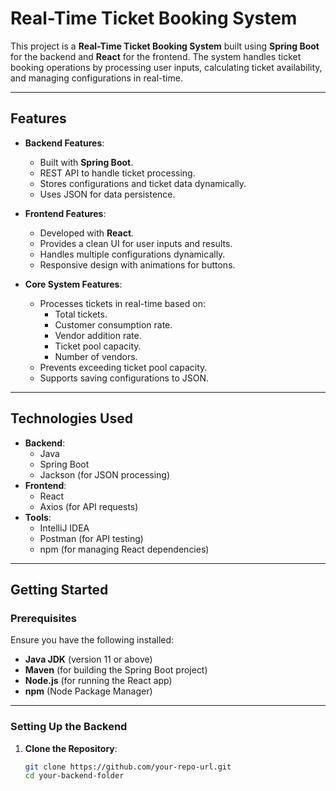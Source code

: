 # Real-Time Ticket Booking System

This project is a **Real-Time Ticket Booking System** built using **Spring Boot** for the backend and **React** for the frontend. The system handles ticket booking operations by processing user inputs, calculating ticket availability, and managing configurations in real-time.

---

## Features

- **Backend Features**:
  - Built with **Spring Boot**.
  - REST API to handle ticket processing.
  - Stores configurations and ticket data dynamically.
  - Uses JSON for data persistence.
  
- **Frontend Features**:
  - Developed with **React**.
  - Provides a clean UI for user inputs and results.
  - Handles multiple configurations dynamically.
  - Responsive design with animations for buttons.

- **Core System Features**:
  - Processes tickets in real-time based on:
    - Total tickets.
    - Customer consumption rate.
    - Vendor addition rate.
    - Ticket pool capacity.
    - Number of vendors.
  - Prevents exceeding ticket pool capacity.
  - Supports saving configurations to JSON.

---

## Technologies Used

- **Backend**:
  - Java
  - Spring Boot
  - Jackson (for JSON processing)
- **Frontend**:
  - React
  - Axios (for API requests)
- **Tools**:
  - IntelliJ IDEA
  - Postman (for API testing)
  - npm (for managing React dependencies)

---

## Getting Started

### Prerequisites
Ensure you have the following installed:
- **Java JDK** (version 11 or above)
- **Maven** (for building the Spring Boot project)
- **Node.js** (for running the React app)
- **npm** (Node Package Manager)

---

### Setting Up the Backend

1. **Clone the Repository**:
   ```bash
   git clone https://github.com/your-repo-url.git
   cd your-backend-folder
